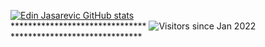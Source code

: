 [![Edin Jasarevic GitHub stats](https://github-readme-stats.vercel.app/api?username=jasarsoft&count_private=true&show_icons=true&theme=city_lights&hide_title=true)
](https://github.com/jasarsoft/github-readme-stats)<br>
*******************************&nbsp;![Visitors since Jan 2022](http://estruyf-github.azurewebsites.net/api/VisitorHit?user=jasrsoft&repo=jasarsoft&countColor=%237B1E7A) ******************************
